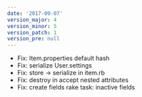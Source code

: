 ```yaml
---
date: '2017-09-07'
version_major: 4
version_minor: 5
version_patch: 1
version_pre: null
---
```


- Fix: Item.properties default hash
- Fix: serialize User.settings
- Fix: store -> serialize in item.rb
- Fix: destroy in accept nested attributes
- Fix: create fields rake task: inactive fields


